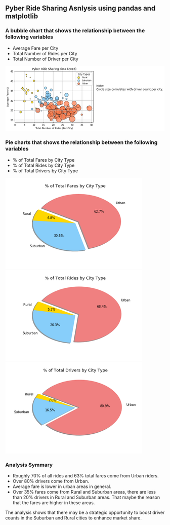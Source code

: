 ## Pyber Ride Sharing Asnlysis using pandas and matplotlib

### A bubble chart that shows the relationship between the following variables
* Average Fare per City
* Total Number of Rides per City
* Total Number of Driver per City

![Analysis by City](/Pyber/analysis/pyber.png)

### Pie charts that shows the relationship between the following variables
* % of Total Fares by City Type
* % of Total Rides by City Type
* % of Total Drivers by City Type

![Analysis by City](/Pyber/analysis/fares.png)
![Analysis by City](/Pyber/analysis/rides.png)
![Analysis by City](/Pyber/analysis/drivers.png)

### Analysis Symmary

* Roughly 70% of all rides and 63% total fares come from Urban riders.
* Over 80% drivers come from Urban.
* Average fare is lower in urban areas in general.
* Over 35% fares come from Rural and Suburban areas, there are less than 20% drivers in Rural and Suburban areas. That maybe the reason that the fares are higher in these areas.

The analysis shows that there may be a strategic opportunity to boost driver counts in the Suburban and Rural cities to enhance market share.
